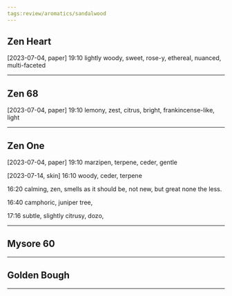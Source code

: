 ```yaml
---
tags:review/aromatics/sandalwood
---
```


## Zen Heart
[2023-07-04, paper]
19:10
lightly woody, sweet, rose-y, ethereal, nuanced, multi-faceted

---

## Zen 68
[2023-07-04, paper]
19:10
lemony, zest, citrus, bright, frankincense-like, light

---

## Zen One
[2023-07-04, paper]
19:10
marzipen, terpene, ceder, gentle

[2023-07-14, skin]
16:10
woody, ceder, terpene

16:20
calming, zen, smells as it should be, not new, but great none the less.

16:40
camphoric, juniper tree, 

17:16
subtle, slightly citrusy, dozo,

---

## Mysore 60


---

## Golden Bough


---
